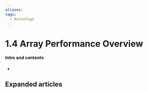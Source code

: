```yaml
---
aliases: 
tags:
  - NotesPage
---
```


# 1.4 Array Performance Overview

#### Intro and contents
- 


## Expanded articles



